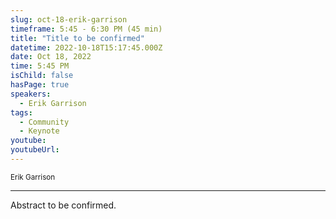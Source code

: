 ```yaml
---
slug: oct-18-erik-garrison
timeframe: 5:45 - 6:30 PM (45 min)
title: "Title to be confirmed"
datetime: 2022-10-18T15:17:45.000Z
date: Oct 18, 2022
time: 5:45 PM
isChild: false
hasPage: true
speakers:
  - Erik Garrison
tags:
  - Community
  - Keynote
youtube: 
youtubeUrl: 
---
```

<div className="mb-4">
  <small className="typo-small">
    Erik Garrison
  </small>
</div>

<hr className="border-t border-gray-50 mb-4 opacity-20" />

Abstract to be confirmed.
